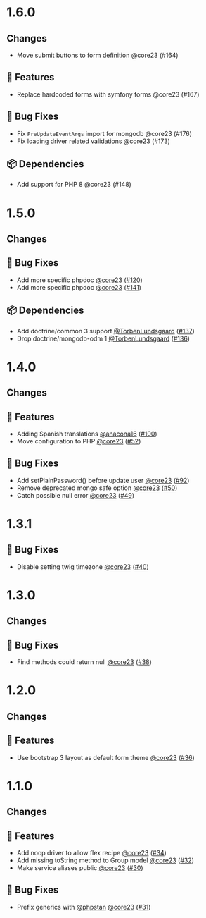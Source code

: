 # 1.6.0 

## Changes

- Move submit buttons to form definition @core23 (#164)

## 🚀 Features

- Replace hardcoded forms with symfony forms @core23 (#167)

## 🐛 Bug Fixes

- Fix `PreUpdateEventArgs` import for mongodb @core23 (#176)
- Fix loading driver related validations @core23 (#173)

## 📦 Dependencies

- Add support for PHP 8 @core23 (#148)

# 1.5.0

## Changes

## 🐛 Bug Fixes

- Add more specific phpdoc [@core23] ([#120])
- Add more specific phpdoc [@core23] ([#141])

## 📦 Dependencies

- Add doctrine/common 3 support [@TorbenLundsgaard] ([#137])
- Drop doctrine/mongodb-odm 1 [@TorbenLundsgaard] ([#136])

# 1.4.0

## Changes

## 🚀 Features

- Adding Spanish translations [@anacona16] ([#100])
- Move configuration to PHP [@core23] ([#52])

## 🐛 Bug Fixes

- Add setPlainPassword() before update user [@core23] ([#92])
- Remove deprecated mongo safe option [@core23] ([#50])
- Catch possible null error [@core23] ([#49])

# 1.3.1

## 🐛 Bug Fixes

- Disable setting twig timezone [@core23] ([#40])

# 1.3.0

## Changes

## 🐛 Bug Fixes

- Find methods could return null [@core23] ([#38])

# 1.2.0

## Changes

## 🚀 Features

- Use bootstrap 3 layout as default form theme [@core23] ([#36])

# 1.1.0

## Changes

## 🚀 Features

- Add noop driver to allow flex recipe [@core23] ([#34])
- Add missing toString method to Group model [@core23] ([#32])
- Make service aliases public [@core23] ([#30])

## 🐛 Bug Fixes

- Prefix generics with [@phpstan] [@core23] ([#31])

[#141]: https://github.com/nucleos/NucleosUserBundle/pull/141
[#137]: https://github.com/nucleos/NucleosUserBundle/pull/137
[#136]: https://github.com/nucleos/NucleosUserBundle/pull/136
[#120]: https://github.com/nucleos/NucleosUserBundle/pull/120
[#100]: https://github.com/nucleos/NucleosUserBundle/pull/100
[#92]: https://github.com/nucleos/NucleosUserBundle/pull/92
[#52]: https://github.com/nucleos/NucleosUserBundle/pull/52
[#50]: https://github.com/nucleos/NucleosUserBundle/pull/50
[#49]: https://github.com/nucleos/NucleosUserBundle/pull/49
[#40]: https://github.com/nucleos/NucleosUserBundle/pull/40
[#38]: https://github.com/nucleos/NucleosUserBundle/pull/38
[#36]: https://github.com/nucleos/NucleosUserBundle/pull/36
[#34]: https://github.com/nucleos/NucleosUserBundle/pull/34
[#32]: https://github.com/nucleos/NucleosUserBundle/pull/32
[#31]: https://github.com/nucleos/NucleosUserBundle/pull/31
[#30]: https://github.com/nucleos/NucleosUserBundle/pull/30
[@phpstan]: https://github.com/phpstan
[@core23]: https://github.com/core23
[@anacona16]: https://github.com/anacona16
[@TorbenLundsgaard]: https://github.com/TorbenLundsgaard
